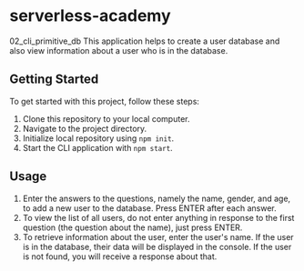 # serverless-academy

02_cli_primitive_db
This application helps to create a user database and also view information about a user who is in the database.

## Getting Started

To get started with this project, follow these steps:

1. Clone this repository to your local computer.
2. Navigate to the project directory.
3. Initialize local repository using `npm init`.
4. Start the CLI application with `npm start`.


## Usage

1. Enter the answers to the questions, namely the name, gender, and age, to add a new user to the database. Press ENTER after each answer.
2. To view the list of all users, do not enter anything in response to the first question (the question about the name), just press ENTER.
3. To retrieve information about the user, enter the user's name. If the user is in the database, their data will be displayed in the console. If the user is not found, you will receive a response about that.
